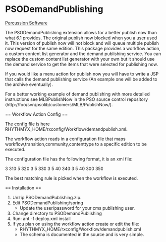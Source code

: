 PSODemandPublishing
===================
[Percussion Software](http://www.percussion.com "Percussion Software")

The PSODemandPublishing extension allows for a better publish now than what 6.1 provides.
The original publish now blocked when you a user used it. This version of publish now
will not block and will queue multiple publish now request for the same edition.
This package provides a workflow action, a custom content list generator 
and the demand publishing service. You can replace the custom content list generator
with your own but it should use the demand service to get the items that were selected
for publishing now.

If you would like a menu action for publish now you will have to write a
JSP that calls the demand publishing service (An example one will be 
added to the archive eventually).

For a better working example of demand publishing with more detailed instructions
see MLBPublishNow in the PSO source control repository
(http://foo/svn/psolib/customers/MLB/PublishNow/).

== Workflow Action Config ==

The config file is here RHYTHMYX_HOME/rxconfig/Workflow/demandpublish.xml.

The workflow action reads in a configuration file that 
maps workflow,transition,community,contenttype to a specific edition to be executed. 

The configuration file has the following format, it is an xml file: 

  <?xml version="1.0" encoding="UTF-8"?>
  <config>
      <rule>
          <transition>3</transition>
          <!-- edition is a required field -->
          <edition>310</edition>
      </rule>
      <rule>
          <workflow>5</workflow>
          <edition>320</edition>
      </rule>
      <rule>
          <transition>3</transition>
          <workflow>5</workflow>
          <edition>330</edition>
      </rule>
      <rule>
          <transition>3</transition>
          <workflow>5</workflow>
          <community>40</community>
          <edition>340</edition>
      </rule>
      <rule>
          <transition>3</transition>
          <workflow>5</workflow>
          <community>40</community>
          <contentType>300</contentType>
          <edition>350</edition>
      </rule>
  </config>
 
The best matching rule is picked when the workflow is executed. 


== Installation ==

 1. Unzip PSODemandPublishing.zip.
 2. Edit PSODemandPublishing/spring
    * Update the user/password for your cms publishing user.
 3. Change directory to PSODemandPublishing
 4. Run:
    ant -f deploy.xml install
 5. If you plan on using the workflow action create or edit the file:
    * RHYTHMYX_HOME/rxconfig/Workflow/demandpublish.xml
    * The schema is documented in the source and is very simple.



